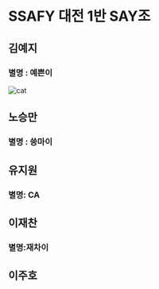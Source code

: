 # SSAFY 대전 1반 SAY조

## 김예지

### 별명 : 예쁜이
![cat](.img/cat.jpg)



## 노승만

### 별명 : 씅마이



## 유지원

### 별명: CA

## 이재찬

### 별명:재차이



## 이주호

### 
